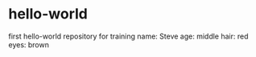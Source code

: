 # hello-world
first hello-world repository for training
name: Steve
age: middle
hair: red
eyes: brown
